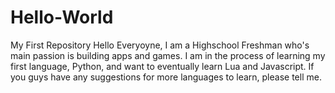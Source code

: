 # Hello-World
My First Repository
Hello Everyoyne, I am a Highschool Freshman who's main passion is building apps and games. I am in the process of learning my first language, Python, and want to eventually learn Lua and Javascript. If you guys have any suggestions for more languages to learn, please tell me.
